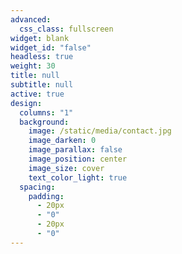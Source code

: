 ```yaml
---
advanced:
  css_class: fullscreen
widget: blank
widget_id: "false"
headless: true
weight: 30
title: null
subtitle: null
active: true
design:
  columns: "1"
  background:
    image: /static/media/contact.jpg
    image_darken: 0
    image_parallax: false
    image_position: center
    image_size: cover
    text_color_light: true
  spacing:
    padding:
      - 20px
      - "0"
      - 20px
      - "0"
---
```


